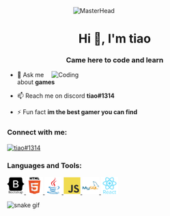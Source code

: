 ㅤㅤㅤㅤㅤㅤㅤㅤㅤㅤㅤㅤ![MasterHead](https://i.imgur.com/7A5ZfPJ.gif)
<h1 align="center">Hi 👋, I'm tiao</h1>
<h3 align="center">Came here to code and learn</h3>
<img align="right" alt="Coding" width="400" src="https://media.tenor.com/cX92mi1p-NYAAAAd/coding-anime.gif">


- 💬 Ask me about **games**

- 📫 Reach me on discord **tiao#1314**

- ⚡ Fun fact **im the best gamer you can find**

<h3 align="left">Connect with me:</h3>
<p align="left">
<a href="https://discord.gg/tiao#1314" target="blank"><img align="center" src="https://raw.githubusercontent.com/rahuldkjain/github-profile-readme-generator/master/src/images/icons/Social/discord.svg" alt="tiao#1314" height="30" width="40" /></a>
</p>

<h3 align="left">Languages and Tools:</h3>
<p align="left"> <a href="https://getbootstrap.com" target="_blank" rel="noreferrer"> <img src="https://raw.githubusercontent.com/devicons/devicon/master/icons/bootstrap/bootstrap-plain-wordmark.svg" alt="bootstrap" width="40" height="40"/> </a> <a href="https://www.w3.org/html/" target="_blank" rel="noreferrer"> <img src="https://raw.githubusercontent.com/devicons/devicon/master/icons/html5/html5-original-wordmark.svg" alt="html5" width="40" height="40"/> </a> <a href="https://www.java.com" target="_blank" rel="noreferrer"> <img src="https://raw.githubusercontent.com/devicons/devicon/master/icons/java/java-original.svg" alt="java" width="40" height="40"/> </a> <a href="https://developer.mozilla.org/en-US/docs/Web/JavaScript" target="_blank" rel="noreferrer"> <img src="https://raw.githubusercontent.com/devicons/devicon/master/icons/javascript/javascript-original.svg" alt="javascript" width="40" height="40"/> </a> <a href="https://www.mysql.com/" target="_blank" rel="noreferrer"> <img src="https://raw.githubusercontent.com/devicons/devicon/master/icons/mysql/mysql-original-wordmark.svg" alt="mysql" width="40" height="40"/> </a> <a href="https://reactjs.org/" target="_blank" rel="noreferrer"> <img src="https://raw.githubusercontent.com/devicons/devicon/master/icons/react/react-original-wordmark.svg" alt="react" width="40" height="40"/> </a> </p>





![snake gif](https://github.com/tiao1314/tiao1314/blob/output/github-contribution-grid-snake.gif)
